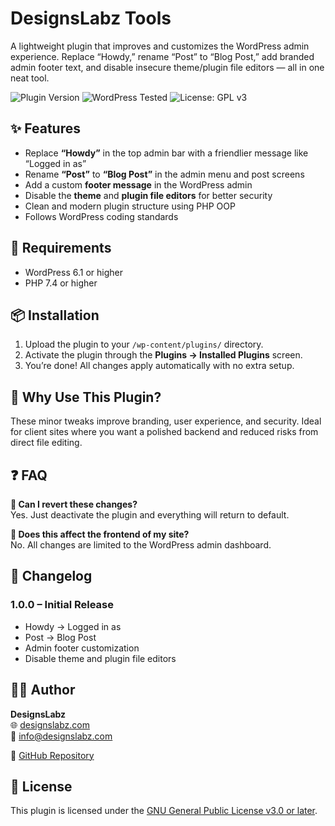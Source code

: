 # DesignsLabz Tools

A lightweight plugin that improves and customizes the WordPress admin experience. Replace “Howdy,” rename “Post” to “Blog Post,” add branded admin footer text, and disable insecure theme/plugin file editors — all in one neat tool.

![Plugin Version](https://img.shields.io/badge/version-1.0.0-blue.svg)
![WordPress Tested](https://img.shields.io/badge/tested%20up%20to-6.8.1-green.svg)
![License: GPL v3](https://img.shields.io/badge/license-GPLv3-blue.svg)

## ✨ Features

- Replace **“Howdy”** in the top admin bar with a friendlier message like “Logged in as”
- Rename **“Post”** to **“Blog Post”** in the admin menu and post screens
- Add a custom **footer message** in the WordPress admin
- Disable the **theme** and **plugin file editors** for better security
- Clean and modern plugin structure using PHP OOP
- Follows WordPress coding standards

## 🚀 Requirements

- WordPress 6.1 or higher
- PHP 7.4 or higher

## 📦 Installation

1. Upload the plugin to your `/wp-content/plugins/` directory.
2. Activate the plugin through the **Plugins → Installed Plugins** screen.
3. You’re done! All changes apply automatically with no extra setup.

## 🔐 Why Use This Plugin?

These minor tweaks improve branding, user experience, and security. Ideal for client sites where you want a polished backend and reduced risks from direct file editing.

## ❓ FAQ

**🔹 Can I revert these changes?**  
Yes. Just deactivate the plugin and everything will return to default.

**🔹 Does this affect the frontend of my site?**  
No. All changes are limited to the WordPress admin dashboard.

## 📝 Changelog

### 1.0.0 – Initial Release
- Howdy → Logged in as
- Post → Blog Post
- Admin footer customization
- Disable theme and plugin file editors

## 👨‍💻 Author

**DesignsLabz**  
🌐 [designslabz.com](https://designslabz.com)  
📧 info@designslabz.com

🔗 [GitHub Repository](https://github.com/team-designslabz/designslabz-tools)

## 📄 License

This plugin is licensed under the [GNU General Public License v3.0 or later](https://www.gnu.org/licenses/gpl-3.0.html).
